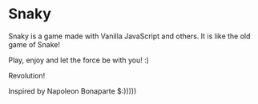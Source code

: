 # Snaky
Snaky is a game made with Vanilla JavaScript and others. It is like the old game of Snake!

Play, enjoy and let the force be with you! :)

Revolution!

Inspired by Napoleon Bonaparte $:)))))
